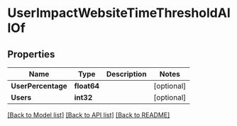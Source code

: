 # UserImpactWebsiteTimeThresholdAllOf

## Properties

Name | Type | Description | Notes
------------ | ------------- | ------------- | -------------
**UserPercentage** | **float64** |  | [optional] 
**Users** | **int32** |  | [optional] 

[[Back to Model list]](../README.md#documentation-for-models) [[Back to API list]](../README.md#documentation-for-api-endpoints) [[Back to README]](../README.md)


